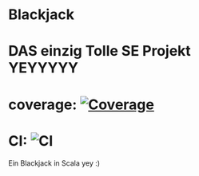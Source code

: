# Blackjack 
# DAS einzig Tolle SE Projekt YEYYYYY
# coverage: [![Coverage](https://coveralls.io/repos/github/dereinzigejoni/Blackjack/badge.svg?branch=main)](https://coveralls.io/github/dereinzigejoni/Blackjack?branch=main)
# CI: ![CI](https://github.com/dereinzigejoni/Blackjack/actions/workflows/coveralls.yml/badge.svg)

Ein Blackjack in Scala yey :)

